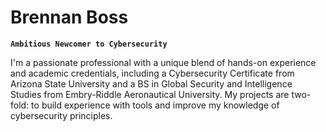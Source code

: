 # Brennan Boss
**`Ambitious Newcomer to Cybersecurity`**

I'm a passionate professional with a unique blend of hands-on experience and academic credentials, including a Cybersecurity Certificate from Arizona State University and a BS 
in Global Security and Intelligence Studies from Embry-Riddle Aeronautical University. My projects are two-fold: to build experience with tools and improve my knowledge of cybersecurity principles.


<!---
BrennanBoss/BrennanBoss is a ✨ special ✨ repository because its `README.md` (this file) appears on your GitHub profile.
You can click the Preview link to take a look at your changes.
--->
